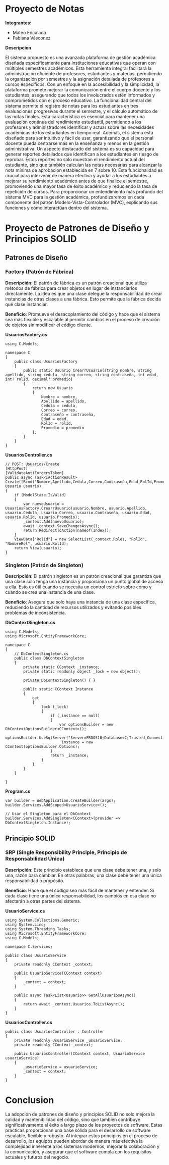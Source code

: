 # Proyecto de Notas
**Integrantes**:
- Mateo Encalada
- Fabiana Vásconez


**Descripcion**

El sistema propuesto es una avanzada plataforma de gestión académica diseñada específicamente para instituciones educativas que operan con múltiples semestres académicos. Esta herramienta integral facilitará la administración eficiente de profesores, estudiantes y materias, permitiendo la organización por semestres y la asignación detallada de profesores a cursos específicos. Con un enfoque en la accesibilidad y la simplicidad, la plataforma promete mejorar la comunicación entre el cuerpo docente y los estudiantes, asegurando que todos los involucrados estén informados y comprometidos con el proceso educativo.
La funcionalidad central del sistema permite el registro de notas para los estudiantes en tres evaluaciones progresivas durante el semestre, y el cálculo automático de las notas finales. Esta característica es esencial para mantener una evaluación continua del rendimiento estudiantil, permitiendo a los profesores y administradores identificar y actuar sobre las necesidades académicas de los estudiantes en tiempo real. Además, el sistema está diseñado para ser intuitivo y fácil de usar, garantizando que el personal docente pueda centrarse más en la enseñanza y menos en la gestión administrativa.
Un aspecto destacado del sistema es su capacidad para generar reportes detallados que identifican a los estudiantes en riesgo de reprobar. Estos reportes no solo muestran el rendimiento actual del estudiante, sino que también calculan las notas necesarias para alcanzar la nota mínima de aprobación establecida en 7 sobre 10. Esta funcionalidad es crucial para intervenir de manera efectiva y ayudar a los estudiantes a mejorar su rendimiento académico antes de que finalice el semestre, promoviendo una mayor tasa de éxito académico y reduciendo la tasa de repetición de cursos.
Para proporcionar un entendimiento más profundo del sistema MVC para la gestión académica, profundizaremos en cada componente del patrón Modelo-Vista-Controlador (MVC), explicando sus funciones y cómo interactúan dentro del sistema.


# Proyecto de Patrones de Diseño y Principios SOLID

## Patrones de Diseño

### Factory (Patrón de Fábrica)
**Descripción**: El patrón de fábrica es un patrón creacional que utiliza métodos de fábrica para crear objetos en lugar de instanciarlos directamente. La idea es que una clase delegue la responsabilidad de crear instancias de otras clases a una fábrica. Esto permite que la fábrica decida qué clase instanciar.

**Beneficio**: Promueve el desacoplamiento del código y hace que el sistema sea más flexible y escalable al permitir cambios en el proceso de creación de objetos sin modificar el código cliente.

**UsuariosFactory.cs**
```
using C.Models;

namespace C
{
    public class UsuariosFactory
    {
        public static Usuario CrearrUsuario(string nombre, string apellido, string cedula, string correo, string contraseña, int edad, int? rolId, decimal? promedio)
        {
            return new Usuario
            {
                Nombre = nombre,
                Apellido = apellido,
                Cedula = cedula,
                Correo = correo,
                Contraseña = contraseña,
                Edad = edad,
                RolId = rolId,
                Promedio = promedio
            };
        }
    }
}
```

**UsuariosController.cs**
```
// POST: Usuarios/Create
[HttpPost]
[ValidateAntiForgeryToken]
public async Task<IActionResult> Create([Bind("Nombre,Apellido,Cedula,Correo,Contraseña,Edad,RolId,Promedio")] Usuario usuario)
{
    if (ModelState.IsValid)
    {
        var nuevoUsuario = UsuariosFactory.CrearrUsuario(usuario.Nombre, usuario.Apellido, usuario.Cedula, usuario.Correo, usuario.Contraseña, usuario.Edad, usuario.RolId, usuario.Promedio);
        _context.Add(nuevoUsuario);
        await _context.SaveChangesAsync();
        return RedirectToAction(nameof(Index));
    }
    ViewData["RolId"] = new SelectList(_context.Roles, "RolId", "NombreRol", usuario.RolId);
    return View(usuario);
}
```

### Singleton (Patrón de Singleton)
**Descripción**: El patrón singleton es un patrón creacional que garantiza que una clase solo tenga una instancia y proporciona un punto global de acceso a ella. Esto es útil cuando se necesita un control estricto sobre cómo y cuándo se crea una instancia de una clase.

**Beneficio**: Asegura que solo haya una instancia de una clase específica, reduciendo la cantidad de recursos utilizados y evitando posibles problemas de inconsistencia.

**DbContextSingleton.cs**
```
using C.Models;
using Microsoft.EntityFrameworkCore;

namespace C
{
    // DbContextSingleton.cs
    public class DbContextSingleton
    {
        private static CContext _instance;
        private static readonly object _lock = new object();

        private DbContextSingleton() { }

        public static CContext Instance
        {
            get
            {
                lock (_lock)
                {
                    if (_instance == null)
                    {
                        var optionsBuilder = new DbContextOptionsBuilder<CContext>();
                        optionsBuilder.UseSqlServer("Server=PROOS10;Database=C;Trusted_Connection=True;TrustServerCertificate=True;");
                        _instance = new CContext(optionsBuilder.Options);
                    }
                    return _instance;
                }
            }
        }
    }

}

```

**Program.cs**
```
var builder = WebApplication.CreateBuilder(args);
builder.Services.AddScoped<UsuarioService>();

// Usar el Singleton para el DbContext
builder.Services.AddSingleton<CContext>(provider => DbContextSingleton.Instance);

```
## Principio SOLID

### SRP (Single Responsibility Principle, Principio de Responsabilidad Única)
**Descripción**: Este principio establece que una clase debe tener una, y solo una, razón para cambiar. En otras palabras, una clase debe tener una única responsabilidad o propósito.

**Beneficio**: Hace que el código sea más fácil de mantener y entender. Si cada clase tiene una única responsabilidad, los cambios en esa clase no afectarán a otras partes del sistema.

**UsuarioService.cs**
```
using System.Collections.Generic;
using System.Linq;
using System.Threading.Tasks;
using Microsoft.EntityFrameworkCore;
using C.Models;

namespace C.Services;

public class UsuarioService
{
    private readonly CContext _context;

    public UsuarioService(CContext context)
    {
        _context = context;
    }

    public async Task<List<Usuario>> GetAllUsuariosAsync()
    {
        return await _context.Usuarios.ToListAsync();
    }
}
```

**UsuariosController.cs**
```
public class UsuariosController : Controller
{
    private readonly UsuarioService _usuarioService;
    private readonly CContext _context;

    public UsuariosController(CContext context, UsuarioService usuarioService)
    {
        _usuarioService = usuarioService;
        _context = context;
    }
}
```
# Conclusion
La adopción de patrones de diseño y principios SOLID no solo mejora la calidad y mantenibilidad del código, sino que también contribuye significativamente al éxito a largo plazo de los proyectos de software. Estas prácticas proporcionan una base sólida para el desarrollo de software escalable, flexible y robusto. Al integrar estos principios en el proceso de desarrollo, los equipos pueden abordar de manera más efectiva la complejidad inherente a los sistemas modernos, mejorar la colaboración y la comunicación, y asegurar que el software cumpla con los requisitos actuales y futuros del negocio.


